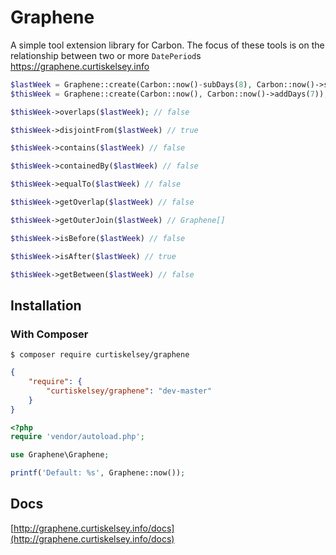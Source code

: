 # Graphene

A simple tool extension library for Carbon. The focus of these tools is on 
the relationship between two or more `DatePeriod`s 
https://graphene.curtiskelsey.info

```php
$lastWeek = Graphene::create(Carbon::now()-subDays(8), Carbon::now()->subDay());
$thisWeek = Graphene::create(Carbon::now(), Carbon::now()->addDays(7));

$thisWeek->overlaps($lastWeek); // false

$thisWeek->disjointFrom($lastWeek) // true

$thisWeek->contains($lastWeek) // false

$thisWeek->containedBy($lastWeek) // false

$thisWeek->equalTo($lastWeek) // false

$thisWeek->getOverlap($lastWeek) // false

$thisWeek->getOuterJoin($lastWeek) // Graphene[] 

$thisWeek->isBefore($lastWeek) // false

$thisWeek->isAfter($lastWeek) // true

$thisWeek->getBetween($lastWeek) // false
```

## Installation

### With Composer

```
$ composer require curtiskelsey/graphene
```

```json
{
    "require": {
        "curtiskelsey/graphene": "dev-master"
    }
}
```

```php
<?php
require 'vendor/autoload.php';

use Graphene\Graphene;

printf('Default: %s', Graphene::now());
```

## Docs

[http://graphene.curtiskelsey.info/docs](http://graphene.curtiskelsey.info/docs)

